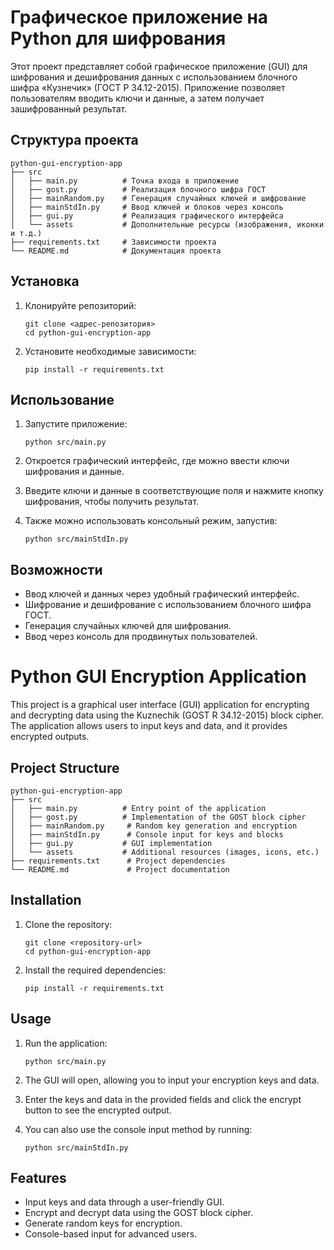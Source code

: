 # Графическое приложение на Python для шифрования

Этот проект представляет собой графическое приложение (GUI) для шифрования и дешифрования данных с использованием блочного шифра «Кузнечик» (ГОСТ Р 34.12-2015). Приложение позволяет пользователям вводить ключи и данные, а затем получает зашифрованный результат.

## Структура проекта

```
python-gui-encryption-app
├── src
│   ├── main.py          # Точка входа в приложение
│   ├── gost.py          # Реализация блочного шифра ГОСТ
│   ├── mainRandom.py    # Генерация случайных ключей и шифрование
│   ├── mainStdIn.py     # Ввод ключей и блоков через консоль
│   ├── gui.py           # Реализация графического интерфейса
│   └── assets           # Дополнительные ресурсы (изображения, иконки и т.д.)
├── requirements.txt     # Зависимости проекта
└── README.md            # Документация проекта
```

## Установка

1. Клонируйте репозиторий:
   ```
   git clone <адрес-репозитория>
   cd python-gui-encryption-app
   ```

2. Установите необходимые зависимости:
   ```
   pip install -r requirements.txt
   ```

## Использование

1. Запустите приложение:
   ```
   python src/main.py
   ```

2. Откроется графический интерфейс, где можно ввести ключи шифрования и данные.

3. Введите ключи и данные в соответствующие поля и нажмите кнопку шифрования, чтобы получить результат.

4. Также можно использовать консольный режим, запустив:
   ```
   python src/mainStdIn.py
   ```

## Возможности

- Ввод ключей и данных через удобный графический интерфейс.
- Шифрование и дешифрование с использованием блочного шифра ГОСТ.
- Генерация случайных ключей для шифрования.
- Ввод через консоль для продвинутых пользователей.



# Python GUI Encryption Application

This project is a graphical user interface (GUI) application for encrypting and decrypting data using the Kuznechik (GOST R 34.12-2015) block cipher. The application allows users to input keys and data, and it provides encrypted outputs.

## Project Structure

```
python-gui-encryption-app
├── src
│   ├── main.py          # Entry point of the application
│   ├── gost.py          # Implementation of the GOST block cipher
│   ├── mainRandom.py     # Random key generation and encryption
│   ├── mainStdIn.py      # Console input for keys and blocks
│   ├── gui.py           # GUI implementation
│   └── assets           # Additional resources (images, icons, etc.)
├── requirements.txt      # Project dependencies
└── README.md             # Project documentation
```

## Installation

1. Clone the repository:
   ```
   git clone <repository-url>
   cd python-gui-encryption-app
   ```

2. Install the required dependencies:
   ```
   pip install -r requirements.txt
   ```

## Usage

1. Run the application:
   ```
   python src/main.py
   ```

2. The GUI will open, allowing you to input your encryption keys and data.

3. Enter the keys and data in the provided fields and click the encrypt button to see the encrypted output.

4. You can also use the console input method by running:
   ```
   python src/mainStdIn.py
   ```

## Features

- Input keys and data through a user-friendly GUI.
- Encrypt and decrypt data using the GOST block cipher.
- Generate random keys for encryption.
- Console-based input for advanced users.